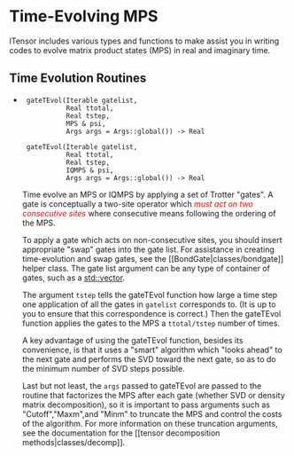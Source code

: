 # Time-Evolving MPS

ITensor includes various types and functions to make assist you in writing codes
to evolve matrix product states (MPS) in real and imaginary time.


## Time Evolution Routines

* ```
   gateTEvol(Iterable gatelist,
             Real ttotal,
             Real tstep,
             MPS & psi,
             Args args = Args::global()) -> Real

   gateTEvol(Iterable gatelist,
             Real ttotal,
             Real tstep,
             IQMPS & psi,
             Args args = Args::global()) -> Real
   ```

   Time evolve an MPS or IQMPS by applying a set of Trotter "gates". A gate is conceptually
   a two-site operator which <i style="color:red;">must act on two consecutive sites</i>
   where consecutive means following the ordering of the MPS.

   To apply a gate which acts on non-consecutive sites, you should insert appropriate
   "swap" gates into the gate list. For assistance in creating time-evolution and
   swap gates, see the [[BondGate|classes/bondgate]] helper class. 
   The gate list argument can be any type of container of gates, 
   such as a <a href="https://en.cppreference.com/w/cpp/container/vector" target="_blank">std::vector</a>.

   The argument `tstep` tells the gateTEvol function how large a time step one application
   of all the gates in `gatelist` corresponds to. (It is up to you to ensure that this
   correspondence is correct.) Then the gateTEvol function applies the gates to the MPS
   a `ttotal/tstep` number of times.

   A key advantage of using the gateTEvol function, besides its convenience, is that it
   uses a "smart" algorithm which "looks ahead" to the next gate and performs the SVD
   toward the next gate, so as to do the minimum number of SVD steps possible.

   Last but not least, the `args` passed to gateTEvol are passed to the routine
   that factorizes the MPS after each gate (whether SVD or density matrix decomposition),
   so it is important to pass arguments such as "Cutoff","Maxm",and "Minm" to truncate
   the MPS and control the costs of the algorithm. For more information on these 
   truncation arguments, see the documentation for the [[tensor decomposition methods|classes/decomp]].
